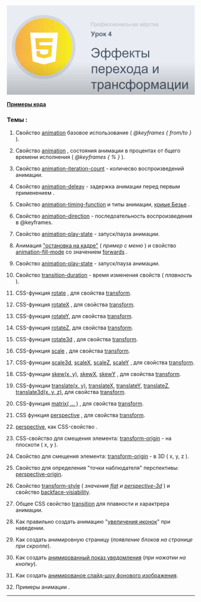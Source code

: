 ![subject-lesson-4](../lesson-4/materials/subject-lesson-4.png)

[**Примеры кода**](https://github.com/Artiom30/HTML-CSS--Pro-/lesson-4/lesson-notes/index.html)

### Темы :

1. Свойство <u>animation</u> базовое использование ( _@keyframes { from/to }_ ).

2. Свойство <u>animation</u> , состояния анимации в процентах от бщего времени исполнения ( _@keyframes { % }_ ).

3. Свойство <u>animation-iteration-count</u> - количесво воспроизведений анимации.

4. Свойство <u>animation-deleay</u> - задержка анимации перед первым применением .

5. Свойство <u>animation-timing-function</u> и типы анимации, <u>криые Безье</u> .

6. Свойство <u>animation-direction</u> - последоательность воспроизведения в @keyframes.

7. Свойство <u>animation-play-state</u> - запуск/пауза анимации.

8. Анимация <u>"остановка на кадре"</u> ( _пример с меню_ ) и свойство <u>animation-fill-mode</u> со значением <u>forwards</u> .

9. Свойство <u>animation-play-state</u> - запуск/пауза анимации.

10. Свойство <u>transition-duration</u> - время изменения свойств ( _плавность_ ).

11. CSS-функция <u>rotate</u> , для свойства <u>transform</u>.

12. CSS-функция <u>rotateX</u> , для свойства <u>transform</u>.

13. CSS-функция <u>rotateY</u>, для свойства <u>transform</u>.

14. CSS-функция <u>rotateZ</u>, для свойства <u>transform</u>.

15. CSS-функция <u>rotate3d</u> , для свойства <u>transform</u>.

16. CSS-функция <u>scale</u> , для свойства <u>transform</u>.

17. CSS-функции <u>scale3d</u>, <u>scaleX</u>, <u>scaleZ</u>, <u>scaleY</u> , для свойства <u>transform</u>.

18. CSS-функции <u>skew(x, y)</u>, <u>skewX</u>, <u>skewY</u> , для свойства <u>transform</u>.

19. CSS-функции <u>translate(x, y)</u>, <u>translateX</u>, <u>translateY</u>, <u>translateZ</u>, <u>translate3d(x, y, z)</u>, для свойства <u>transform</u>.

20. CSS-функция <u>matrix( ... )</u> , для свойства <u>transform</u>.

21. CSS функция <u>perspective</u> , для свойства <u>transform</u>.

22. <u>perspective</u>, как CSS-свойство .

23. CSS-cвойство для смещения элемента: <u>transform-origin</u> - на плоскоти ( x, y ).

24. Свойство для смещения элемента: <u>transform-origin</u> - в 3D ( x, y, z ).

25. Свойство для определения "точки наблюдателя" перспективы: <u>perspective-origin</u>.

26. Свойство <u>transform-style</u> ( _значения <u>flat</u> и <u>perspective-3d</u>_ ) и cвойство <u>backface-visiability</u>.

27. Общее CSS свойство <u>transition</u> для плавности и характрера анимации.

28. Как правильно создать анимацию "<u>увеличения иконок</u>" при наведении.

29. Как создать анимировную страницу (_появление блоков на странице при скролле_).

30. Как создать <u>анимированный показ уведомления</u> (_при нажатии на кнопку_).

31. Как создать <u>анимированое слайд-шоу фонового изображения</u>.

32. Примеры анимации .

---
